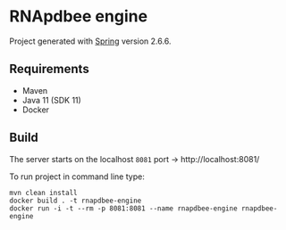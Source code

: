 # RNApdbee engine
Project generated with [Spring](https://start.spring.io/) version 2.6.6.

## Requirements
- Maven
- Java 11 (SDK 11)
- Docker

## Build
The server starts on the localhost `8081` port -> http://localhost:8081/

To run project in command line type:
```
mvn clean install
docker build . -t rnapdbee-engine
docker run -i -t --rm -p 8081:8081 --name rnapdbee-engine rnapdbee-engine
```




